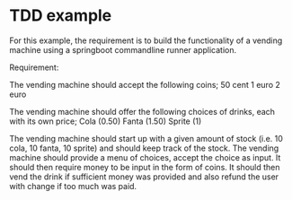 # TDD example

For this example, the requirement is to build the functionality of a vending machine using a springboot commandline runner application.

Requirement:

The vending machine should accept the following coins; 
50 cent
1 euro
2 euro

The vending machine should offer the following choices of drinks, each with its own price; 
Cola (0.50)
Fanta (1.50)
Sprite (1)

The vending machine should start up with a given amount of stock (i.e. 10 cola, 10 fanta, 10 sprite) and should keep track of the stock.
The vending machine should provide a menu of choices, accept the choice as input. It should then require money to be input in the form of coins. It should then vend the drink if sufficient money was provided and also refund the user with change if too much was paid.
